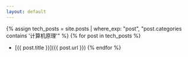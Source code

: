 ```yaml
---
layout: default
---
```


{% assign tech_posts = site.posts | where_exp: "post", "post.categories contains '计算机原理'" %}
{% for post in tech_posts %}
- [{{ post.title }}]({{ post.url }})
{% endfor %}
